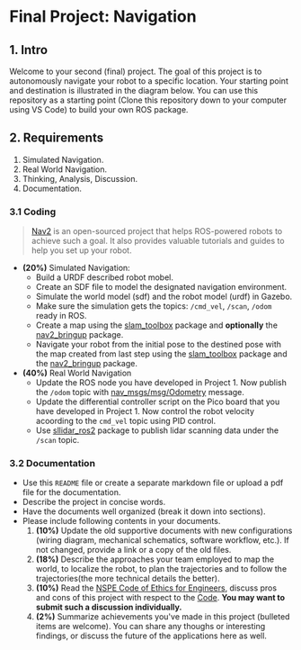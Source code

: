 # Final Project: Navigation

## 1. Intro
Welcome to your second (final) project. The goal of this project is to autonomously navigate your robot to a specific location. Your starting point and destination is illustrated in the diagram below. You can use this repository as a starting point (Clone this repository down to your computer using VS Code) to build your own ROS package.

## 2. Requirements
1. Simulated Navigation.
2. Real World Navigation.
3. Thinking, Analysis, Discussion.
4. Documentation. 

### 3.1 Coding
> [Nav2](https://navigation.ros.org/index.html) is an open-sourced project that helps ROS-powered robots to achieve such a goal. It also provides valuable tutorials and guides to help you set up your robot. 
- **(20%)** Simulated Navigation:
    - Build a URDF described robot mobel.
    - Create an SDF file to model the designated navigation environment.
    - Simulate the world model (sdf) and the robot model (urdf) in Gazebo.
    - Make sure the simulation gets the topics: `/cmd_vel`, `/scan`, `/odom` ready in ROS. 
    - Create a map using the [slam_toolbox](https://github.com/SteveMacenski/slam_toolbox) package and **optionally** the [nav2_bringup](https://github.com/ros-planning/navigation2/tree/main/nav2_bringup) package.
    - Navigate your robot from the initial pose to the destined pose with the map created from last step using the [slam_toolbox](https://github.com/SteveMacenski/slam_toolbox) package and the [nav2_bringup](https://github.com/ros-planning/navigation2/tree/main/nav2_bringup) package.
- **(40%)** Real World Navigation
    - Update the ROS node you have developed in Project 1. Now publish the `/odom` topic with [nav_msgs/msg/Odometry](https://docs.ros2.org/foxy/api/nav_msgs/msg/Odometry.html) message.
    - Update the differential controller script on the Pico board that you have developed in Project 1. Now control the robot velocity acoording to the `cmd_vel` topic using PID control.
    - Use [sllidar_ros2](https://github.com/Slamtec/sllidar_ros2) package to publish lidar scanning data under the `/scan` topic.
    
### 3.2 Documentation
- Use this `README` file or create a separate markdown file or upload a pdf file for the documentation.
- Describe the project in concise words. 
- Have the documents well organized (break it down into sections). 
- Please include following contents in your documents.
    1. **(10%)** Update the old supportive documents with new configurations (wiring diagram, mechanical schematics, software workflow, etc.). If not changed, provide a link or a copy of the old files.
    2. **(18%)** Describe the approaches your team employed to map the world, to localize the robot, to plan the trajectories and to follow the trajectories(the more technical details the better).
    3. **(10%)** Read the [NSPE Code of Ethics for Engineers](https://www.nspe.org/resources/ethics/code-ethics), discuss pros and cons of this project with respect to the [Code](https://www.nspe.org/resources/ethics/code-ethics). **You may want to submit such a discussion individually.** 
    5. **(2%)** Summarize achievements you've made in this project (bulleted items are welcome). You can share any thoughs or interesting findings, or discuss the future of the applications here as well.

